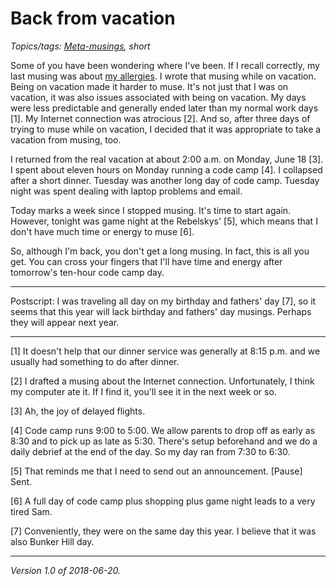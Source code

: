 Back from vacation
==================

*Topics/tags: [Meta-musings](index-meta), short*

Some of you have been wondering where I've been.  If I recall correctly,
my last musing was about [my allergies](nut-allergies).  I wrote that
musing while on vacation.  Being on vacation made it harder to muse.
It's not just that I was on vacation, it was also issues associated with
being on vacation.  My days were less predictable and generally ended
later than my normal work days [1].  My Internet connection was atrocious
[2].  And so, after three days of trying to muse while on vacation,
I decided that it was appropriate to take a vacation from musing, too.

I returned from the real vacation at about 2:00 a.m. on Monday, June 18 [3].
I spent about eleven hours on Monday running a code camp [4].  I collapsed
after a short dinner.  Tuesday was another long day of code camp.  Tuesday 
night was spent dealing with laptop problems and email.

Today marks a week since I stopped musing.  It's time to start again.
However, tonight was game night at the Rebelskys' [5], which means that
I don't have much time or energy to muse [6].

So, although I'm back, you don't get a long musing. In fact, this is all
you get.  You can cross your fingers that I'll have time and energy after
tomorrow's ten-hour code camp day.

---

Postscript: I was traveling all day on my birthday and fathers' day [7],
so it seems that this year will lack birthday and fathers' day musings.
Perhaps they will appear next year.

---

[1] It doesn't help that our dinner service was generally at 8:15 p.m. and
we usually had something to do after dinner.

[2] I drafted a musing about the Internet connection.  Unfortunately, I
think my computer ate it.  If I find it, you'll see it in the next week or
so.

[3] Ah, the joy of delayed flights.

[4] Code camp runs 9:00 to 5:00.  We allow parents to drop off as early as
8:30 and to pick up as late as 5:30.  There's setup beforehand and we do a
daily debrief at the end of the day.  So my day ran from 7:30 to 6:30.

[5] That reminds me that I need to send out an announcement.  [Pause]
Sent.

[6] A full day of code camp plus shopping plus game night leads to a 
very tired Sam.

[7] Conveniently, they were on the same day this year.  I believe that it
was also Bunker Hill day.

---

*Version 1.0 of 2018-06-20.*
